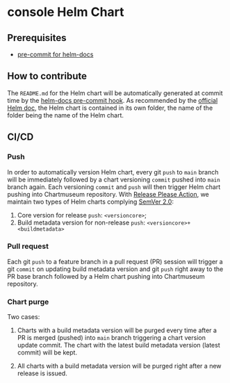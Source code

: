 # console Helm Chart

## Prerequisites

- [pre-commit for helm-docs](https://github.com/norwoodj/helm-docs)

## How to contribute

The `README.md` for the Helm chart will be automatically generated at commit time by the [helm-docs pre-commit hook](https://github.com/norwoodj/helm-docs).
As recommended by the [official Helm doc](https://helm.sh/docs/topics/charts/#the-chart-file-structure), the Helm chart is contained in its own folder, the name of the folder being the name of the Helm chart.

## CI/CD

### Push
In order to automatically version Helm chart, every git `push` to `main` branch will be immediately followed by a chart versioning `commit` pushed into `main` branch again. Each versioning `commit` and `push` will then trigger Helm chart pushing into Chartmuseum repository. With [Release Please Action](https://github.com/google-github-actions/release-please-action), we maintain two types of Helm charts complying [SemVer 2.0](https://semver.org):
1. Core version for release `push`: `<versioncore>`;
2. Build metadata version for non-release `push`: `<versioncore>+<buildmetadata>`

### Pull request
Each git `push` to a feature branch in a pull request (PR) session will trigger a git `commit` on updating build metadata version and git `push` right away to the PR base branch followed by a Helm chart pushing into Chartmuseum repository.

### Chart purge
Two cases:
1. Charts with a build metadata version will be purged every time after a PR is merged (pushed) into `main` branch triggering a chart version update commit. The chart with the latest build metadata version (latest commit) will be kept.

2. All charts with a build metadata version will be purged right after a new release is issued.
